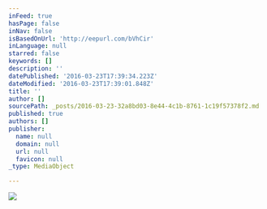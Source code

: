 ```yaml
---
inFeed: true
hasPage: false
inNav: false
isBasedOnUrl: 'http://eepurl.com/bVhCir'
inLanguage: null
starred: false
keywords: []
description: ''
datePublished: '2016-03-23T17:39:34.223Z'
dateModified: '2016-03-23T17:39:01.848Z'
title: ''
author: []
sourcePath: _posts/2016-03-23-32a8bd03-8e44-4c1b-8761-1c19f57378f2.md
published: true
authors: []
publisher:
  name: null
  domain: null
  url: null
  favicon: null
_type: MediaObject

---
```

![](https://the-grid-user-content.s3-us-west-2.amazonaws.com/5dc1c62e-3d97-4825-ad79-50e8360d6945.png)